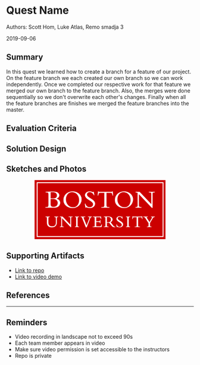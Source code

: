 # Quest Name
Authors: Scott Hom, Luke Atlas, Remo smadja 3

2019-09-06

## Summary

In this quest we learned how to create a branch for a feature of our project.
On the feature branch we each created our own branch so we can work independently.
Once we completed our respective work for that feature we merged our own branch to
the feature branch. Also, the merges were done sequentially so we don't overwrite 
each other's changes. Finally when all the feature branches are finishes we merged
the feature branches into the master.   

## Evaluation Criteria



## Solution Design



## Sketches and Photos
<center><img src="./images/example.png" width="70%" /></center>  
<center> </center>


## Supporting Artifacts
- [Link to repo]()
- [Link to video demo]()


## References

-----

## Reminders

- Video recording in landscape not to exceed 90s
- Each team member appears in video
- Make sure video permission is set accessible to the instructors
- Repo is private
